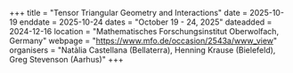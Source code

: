+++
title = "Tensor Triangular Geometry and Interactions"
date = 2025-10-19
enddate = 2025-10-24
dates = "October 19 - 24, 2025"
dateadded = 2024-12-16
location = "Mathematisches Forschungsinstitut Oberwolfach, Germany"
webpage = "https://www.mfo.de/occasion/2543a/www_view"
organisers = "Natàlia Castellana (Bellaterra), Henning Krause (Bielefeld), Greg Stevenson (Aarhus)"
+++
